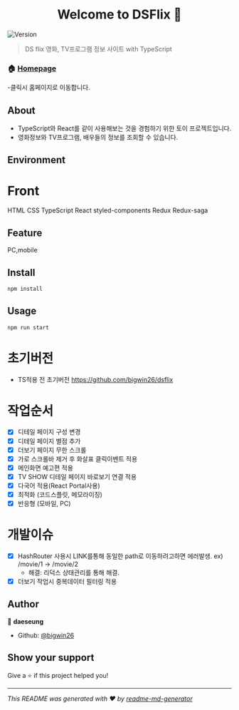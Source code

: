 <h1 align="center">Welcome to DSFlix 👋</h1>
<p>
  <img alt="Version" src="https://img.shields.io/badge/version-0.1.0-blue.svg?cacheSeconds=2592000" />
</p>

> DS flix 영화, TV프로그램 정보 사이트 with TypeScript

### 🏠 [Homepage](https://eager-allen-ef19d9.netlify.app/)
-클릭시 홈페이지로 이동합니다.

## About
- TypeScript와 React를 같이 사용해보는 것을 경험하기 위한 토이 프로젝트입니다.
- 영화정보와 TV프로그램, 배우들의 정보를 조회할 수 있습니다.

## Environment
# Front
HTML
CSS
TypeScript
React
styled-components
Redux
Redux-saga

## Feature
PC,mobile

## Install

```sh
npm install
```

## Usage

```sh
npm run start
```

# 초기버전
- TS적용 전 초기버전 https://github.com/bigwin26/dsflix

# 작업순서

- [x] 디테일 페이지 구성 변경
- [x] 디테일 페이지 별점 추가
- [x] 더보기 페이지 무한 스크롤
- [x] 가로 스크롤바 제거 후 화살표 클릭이벤트 적용
- [x] 메인화면 예고편 적용
- [x] TV SHOW 디테일 페이지 바로보기 연결 적용
- [x] 다국어 적용(React Portal사용)
- [x] 최적화 (코드스플릿, 메모라이징)
- [x] 반응형 (모바일, PC)

# 개발이슈

- [x] HashRouter 사용시 LINK를통해 동일한 path로 이동하려고하면 에러발생. ex) /movie/1 -> /movie/2
  - 해결: 리덕스 상태관리를 통해 해결.
- [x] 더보기 작업시 중복데이터 필터링 적용

## Author

👤 **daeseung**

- Github: [@bigwin26](https://github.com/bigwin26)

## Show your support

Give a ⭐️ if this project helped you!

---

_This README was generated with ❤️ by [readme-md-generator](https://github.com/kefranabg/readme-md-generator)_
